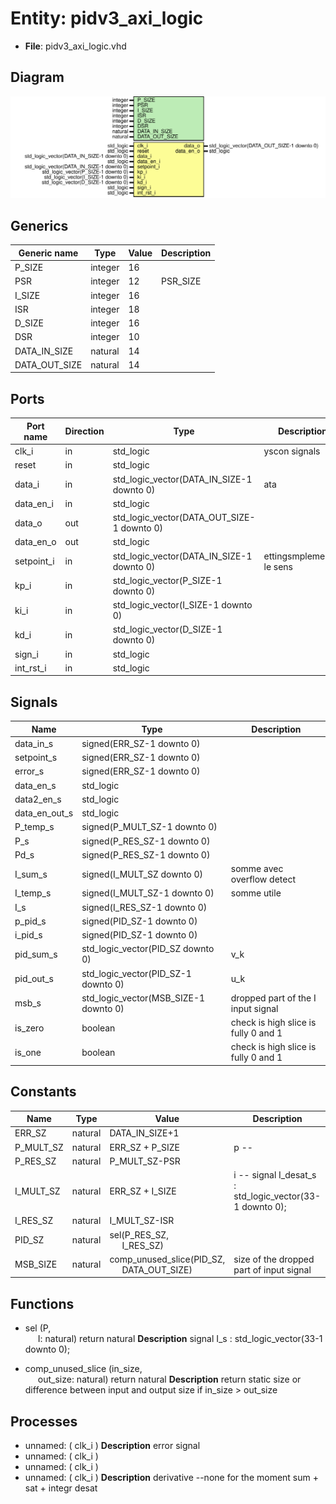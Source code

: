 # Entity: pidv3_axi_logic

- **File**: pidv3_axi_logic.vhd
## Diagram

![Diagram](pidv3_axi_logic.svg "Diagram")
## Generics

| Generic name  | Type    | Value | Description |
| ------------- | ------- | ----- | ----------- |
| P_SIZE        | integer | 16    |             |
| PSR           | integer | 12    | PSR_SIZE    |
| I_SIZE        | integer | 16    |             |
| ISR           | integer | 18    |             |
| D_SIZE        | integer | 16    |             |
| DSR           | integer | 10    |             |
| DATA_IN_SIZE  | natural | 14    |             |
| DATA_OUT_SIZE | natural | 14    |             |
## Ports

| Port name  | Direction | Type                                       | Description                |
| ---------- | --------- | ------------------------------------------ | -------------------------- |
| clk_i      | in        | std_logic                                  | yscon signals              |
| reset      | in        | std_logic                                  |                            |
| data_i     | in        | std_logic_vector(DATA_IN_SIZE-1 downto 0)  | ata                        |
| data_en_i  | in        | std_logic                                  |                            |
| data_o     | out       | std_logic_vector(DATA_OUT_SIZE-1 downto 0) |                            |
| data_en_o  | out       | std_logic                                  |                            |
| setpoint_i | in        | std_logic_vector(DATA_IN_SIZE-1 downto 0)  | ettingsmplementer le sens  |
| kp_i       | in        | std_logic_vector(P_SIZE-1 downto 0)        |                            |
| ki_i       | in        | std_logic_vector(I_SIZE-1 downto 0)        |                            |
| kd_i       | in        | std_logic_vector(D_SIZE-1 downto 0)        |                            |
| sign_i     | in        | std_logic                                  |                            |
| int_rst_i  | in        | std_logic                                  |                            |
## Signals

| Name          | Type                                  | Description                            |
| ------------- | ------------------------------------- | -------------------------------------- |
| data_in_s     | signed(ERR_SZ-1 downto 0)             |                                        |
| setpoint_s    | signed(ERR_SZ-1 downto 0)             |                                        |
| error_s       | signed(ERR_SZ-1 downto 0)             |                                        |
| data_en_s     | std_logic                             |                                        |
| data2_en_s    | std_logic                             |                                        |
| data_en_out_s | std_logic                             |                                        |
| P_temp_s      | signed(P_MULT_SZ-1 downto 0)          |                                        |
| P_s           | signed(P_RES_SZ-1 downto 0)           |                                        |
| Pd_s          | signed(P_RES_SZ-1 downto 0)           |                                        |
| I_sum_s       | signed(I_MULT_SZ downto 0)            | somme avec overflow detect             |
| I_temp_s      | signed(I_MULT_SZ-1 downto 0)          | somme utile                            |
| I_s           | signed(I_RES_SZ-1 downto 0)           |                                        |
| p_pid_s       | signed(PID_SZ-1 downto 0)             |                                        |
| i_pid_s       | signed(PID_SZ-1 downto 0)             |                                        |
| pid_sum_s     | std_logic_vector(PID_SZ downto 0)     | v_k                                    |
| pid_out_s     | std_logic_vector(PID_SZ-1 downto 0)   | u_k                                    |
| msb_s         | std_logic_vector(MSB_SIZE-1 downto 0) |  dropped part of the I input signal    |
| is_zero       | boolean                               |  check is high slice is fully 0 and 1  |
|  is_one       | boolean                               |  check is high slice is fully 0 and 1  |
## Constants

| Name      | Type    | Value                                                                         | Description                                                 |
| --------- | ------- | ----------------------------------------------------------------------------- | ----------------------------------------------------------- |
| ERR_SZ    | natural |  DATA_IN_SIZE+1                                                               |                                                             |
| P_MULT_SZ | natural |  ERR_SZ + P_SIZE                                                              |  p --                                                       |
| P_RES_SZ  | natural |  P_MULT_SZ-PSR                                                                |                                                             |
| I_MULT_SZ | natural |  ERR_SZ + I_SIZE                                                              |  i -- signal I_desat_s  : std_logic_vector(33-1 downto 0);  |
| I_RES_SZ  | natural |  I_MULT_SZ-ISR                                                                |                                                             |
| PID_SZ    | natural |  sel(P_RES_SZ,<br><span style="padding-left:20px"> I_RES_SZ)                  |                                                             |
| MSB_SIZE  | natural |  comp_unused_slice(PID_SZ,<br><span style="padding-left:20px"> DATA_OUT_SIZE) |  size of the dropped part of input signal                   |
## Functions
- sel <font id="function_arguments">(P,<br><span style="padding-left:20px"> I: natural) </font> <font id="function_return">return natural </font>
**Description**
signal I_s	  : std_logic_vector(33-1 downto 0);

- comp_unused_slice <font id="function_arguments">(in_size,<br><span style="padding-left:20px"> out_size: natural) </font> <font id="function_return">return natural </font>
**Description**
 return static size or difference between input and output size
 if in_size > out_size

## Processes
- unnamed: ( clk_i )
**Description**
error signal 
- unnamed: ( clk_i )
- unnamed: ( clk_i )
- unnamed: ( clk_i )
**Description**
derivative --none for the moment sum + sat + integr desat 
